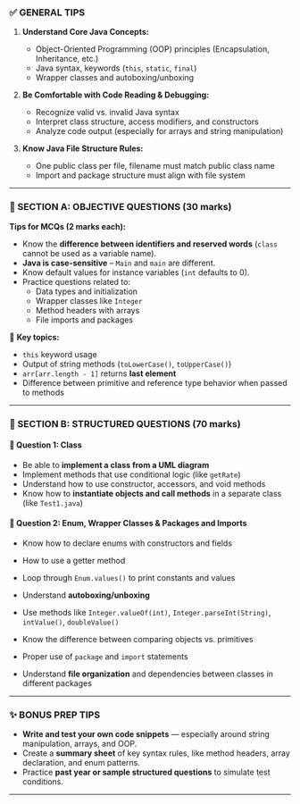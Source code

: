 ### ✅ GENERAL TIPS
1. **Understand Core Java Concepts:**
   - Object-Oriented Programming (OOP) principles (Encapsulation, Inheritance, etc.)
   - Java syntax, keywords (`this`, `static`, `final`)
   - Wrapper classes and autoboxing/unboxing

2. **Be Comfortable with Code Reading & Debugging:**
   - Recognize valid vs. invalid Java syntax
   - Interpret class structure, access modifiers, and constructors
   - Analyze code output (especially for arrays and string manipulation)

3. **Know Java File Structure Rules:**
   - One public class per file, filename must match public class name
   - Import and package structure must align with file system

---

### 📌 SECTION A: OBJECTIVE QUESTIONS (30 marks)
**Tips for MCQs (2 marks each):**
- Know the **difference between identifiers and reserved words** (`class` cannot be used as a variable name).
- **Java is case-sensitive** – `Main` and `main` are different.
- Know default values for instance variables (`int` defaults to 0).
- Practice questions related to:
  - Data types and initialization
  - Wrapper classes like `Integer`
  - Method headers with arrays
  - File imports and packages

🔑 **Key topics:**
- `this` keyword usage
- Output of string methods (`toLowerCase()`, `toUpperCase()`)
- `arr[arr.length - 1]` returns **last element**
- Difference between primitive and reference type behavior when passed to methods

---

### 🧩 SECTION B: STRUCTURED QUESTIONS (70 marks)

#### 📘 Question 1: Class
- Be able to **implement a class from a UML diagram**
- Implement methods that use conditional logic (like `getRate`)
- Understand how to use constructor, accessors, and void methods
- Know how to **instantiate objects and call methods** in a separate class (like `Test1.java`)

#### 👕 Question 2: Enum, Wrapper Classes & Packages and Imports
- Know how to declare enums with constructors and fields
- How to use a getter method
- Loop through `Enum.values()` to print constants and values

- Understand **autoboxing/unboxing**
- Use methods like `Integer.valueOf(int)`, `Integer.parseInt(String)`, `intValue()`, `doubleValue()`
- Know the difference between comparing objects vs. primitives

- Proper use of `package` and `import` statements
- Understand **file organization** and dependencies between classes in different packages

---

### ✨ BONUS PREP TIPS
- **Write and test your own code snippets** — especially around string manipulation, arrays, and OOP.
- Create a **summary sheet** of key syntax rules, like method headers, array declaration, and enum patterns.
- Practice **past year or sample structured questions** to simulate test conditions.

---

